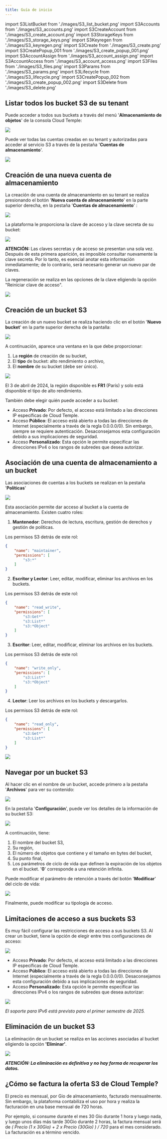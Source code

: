```yaml
---
title: Guía de inicio
---
```

import S3ListBucket from './images/S3_list_bucket.png'
import S3Accounts from './images/S3_accounts.png'
import S3CreateAccount from './images/S3_create_account.png'
import S3StorageKeys from './images/S3_storage_keys.png'
import S3Keyregen from './images/S3_keyregen.png'
import S3Create from './images/S3_create.png'
import S3CreatePopup_001 from './images/S3_create_popup_001.png'
import S3AccountAssign from './images/S3_account_assign.png'
import S3AccountAccess from './images/S3_account_access.png'
import S3Files from './images/S3_files.png'
import S3Params from './images/S3_params.png'
import S3Lifecycle from './images/S3_lifecycle.png'
import S3CreatePopup_002 from './images/S3_create_popup_002.png'
import S3Delete from './images/S3_delete.png'


## Listar todos los bucket S3 de su tenant

Puede acceder a todos sus buckets a través del menú '__Almacenamiento de objetos__' de la consola Cloud Temple:

<img src={S3ListBucket} />

Puede ver todas las cuentas creadas en su tenant y autorizadas para acceder al servicio S3 a través de la pestaña '__Cuentas de almacenamiento__'.

<img src={S3Accounts} />

## Creación de una nueva cuenta de almacenamiento

La creación de una cuenta de almacenamiento en su tenant se realiza presionando el botón '__Nueva cuenta de almacenamiento__' en la parte superior derecha, en la pestaña '__Cuentas de almacenamiento__' :

<img src={S3CreateAccount} />

La plataforma le proporciona la clave de acceso y la clave secreta de su bucket:

<img src={S3StorageKeys} />

__ATENCIÓN:__ Las claves secretas y de acceso se presentan una sola vez. Después de esta primera aparición, es imposible consultar nuevamente la clave secreta. Por lo tanto, es esencial anotar esta información inmediatamente; de lo contrario, será necesario generar un nuevo par de claves.

La regeneración se realiza en las opciones de la clave eligiendo la opción "Reiniciar clave de acceso".

<img src={S3Keyregen} />


## Creación de un bucket S3

La creación de un nuevo bucket se realiza haciendo clic en el botón '__Nuevo bucket__' en la parte superior derecha de la pantalla:

<img src={S3Create} />

A continuación, aparece una ventana en la que debe proporcionar:

1. La **región** de creación de su bucket,
2. El **tipo** de bucket: alto rendimiento o archivo,
3. El **nombre** de su bucket (debe ser único).

<img src={S3CreatePopup_001} />

El 3 de abril de 2024, la región disponible es **FR1** (París) y solo está disponible el tipo de alto rendimiento.

También debe elegir quién puede acceder a su bucket:

- Acceso **Privado**: Por defecto, el acceso está limitado a las direcciones IP específicas de Cloud Temple.
- Acceso **Público**: El acceso está abierto a todas las direcciones de Internet (especialmente a través de la regla 0.0.0.0/0). Sin embargo, siempre se requiere autenticación. Desaconsejamos esta configuración debido a sus implicaciones de seguridad.
- Acceso **Personalizado**: Esta opción le permite especificar las direcciones IPv4 o los rangos de subredes que desea autorizar.

## Asociación de una cuenta de almacenamiento a un bucket

Las asociaciones de cuentas a los buckets se realizan en la pestaña '__Políticas__'

<img src={S3AccountAssign} />

Esta asociación permite dar acceso al bucket a la cuenta de almacenamiento. Existen cuatro roles:

1. **Mantenedor**: Derechos de lectura, escritura, gestión de derechos y gestión de políticas.

Los permisos S3 detrás de este rol:
```json
{
    "name": "maintainer",
    "permissions": [
        "s3:*"
    ]
}
```

2. **Escritor y Lector**: Leer, editar, modificar, eliminar los archivos en los buckets.

Los permisos S3 detrás de este rol:
```json
{
    "name": "read_write",
    "permissions": [
        "s3:Get*"
        "s3:List*"
        "s3:*Object"
    ]
}
```

3. **Escritor**: Leer, editar, modificar, eliminar los archivos en los buckets.

Los permisos S3 detrás de este rol:
```json
{
    "name": "write_only",
    "permissions": [
        "s3:List*"
        "s3:*Object"
    ]
}
```

4. **Lector**: Leer los archivos en los buckets y descargarlos.

Los permisos S3 detrás de este rol:
```json
{
    "name": "read_only",
    "permissions": [
        "s3:Get*"
        "s3:List*"
    ]
}
```

<img src={S3AccountAccess} />

## Navegar por un bucket S3

Al hacer clic en el nombre de un bucket, accede primero a la pestaña '__Archivos__' para ver su contenido:

<img src={S3Files} />

En la pestaña '__Configuración__', puede ver los detalles de la información de su bucket S3:

<img src={S3Params} />

A continuación, tiene:

1. El nombre del bucket S3,
2. Su región,
3. El número de objetos que contiene y el tamaño en bytes del bucket,
4. Su punto final,
5. Los parámetros de ciclo de vida que definen la expiración de los objetos en el bucket. '__0__' corresponde a una retención infinita.

Puede modificar el parámetro de retención a través del botón '__Modificar__' del ciclo de vida:

<img src={S3Lifecycle} />

Finalmente, puede modificar su tipología de acceso.

## Limitaciones de acceso a sus buckets S3

Es muy fácil configurar las restricciones de acceso a sus buckets S3. Al crear un bucket, tiene la opción de elegir entre tres configuraciones de acceso:

<img src={S3CreatePopup_001} />

- Acceso **Privado**: Por defecto, el acceso está limitado a las direcciones IP específicas de Cloud Temple.
- Acceso **Público**: El acceso está abierto a todas las direcciones de Internet (especialmente a través de la regla 0.0.0.0/0). Desaconsejamos esta configuración debido a sus implicaciones de seguridad.
- Acceso **Personalizado**: Esta opción le permite especificar las direcciones IPv4 o los rangos de subredes que desea autorizar:

<img src={S3CreatePopup_002} />

*El soporte para IPv6 está previsto para el primer semestre de 2025.*

## Eliminación de un bucket S3

La eliminación de un bucket se realiza en las acciones asociadas al bucket eligiendo la opción __'Eliminar'__.

<img src={S3Delete} />

_**ATENCIÓN: La eliminación es definitiva y no hay forma de recuperar los datos.**_


## ¿Cómo se factura la oferta S3 de Cloud Temple?

El precio es mensual, por Gio de almacenamiento, facturado mensualmente. Sin embargo, la plataforma contabiliza el uso por hora y realiza la facturación en una base mensual de 720 horas.

Por ejemplo, si consume durante el mes 30 Gio durante 1 hora y luego nada, y luego unos días más tarde 30Gio durante 2 horas, la factura mensual será de *( Precio (1 x 30Gio) + 2 x Precio (30Gio) ) / 720* para el mes considerado. La facturación es a término vencido.